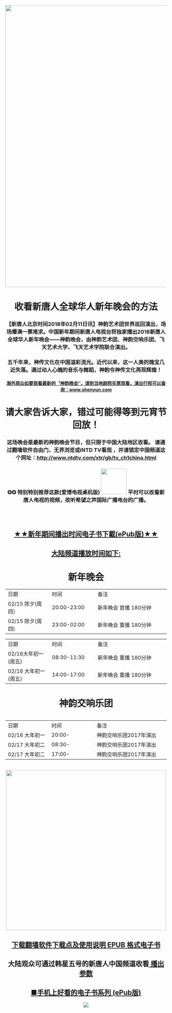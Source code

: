 
 
 
<img src="https://github.com/j168/j688/blob/master/menu/show(2018).jpg" width="880">
  
 <div align="center"><h1>收看新唐人全球华人新年晚会的方法</h1>
	
	
<h3>【新唐人北京时间2018年02月11日讯】神韵艺术团世界巡回演出，场场爆满一票难求。中国新年期间新唐人电视台将独家播出2018新唐人全球华人新年晚会——神韵晚会，由神韵艺术团、神韵交响乐团、飞天艺术大学、飞天艺术学院联合演出。
</h3><p></p>

<h3>五千年来，神传文化在中国溢彩流光。近代以来，这一人类的瑰宝几近失落。通过动人心魄的音乐与舞蹈，神韵令神传文化再现辉煌！</h3>

<h4><a href="http://zh-tw.shenyun.com/">海外观众如要观看最新的〝神韵晚会″，请到当地剧院买票观看，演出行程可以查询：www.shenyun.com</a></h4>

<div align="center"><h1>请大家告诉大家，错过可能得等到元宵节回放！</h1></div>

<h3>这场晚会是最新的神韵晚会节目，但只限于中国大陆地区收看。 请通过翻墙软件自由门、无界浏览或iNTD TV看观 ，并请锁定中国频道这个网址：<a href="http://www.ntdtv.com/xtr/gb/tv_ch1china.html">http://www.ntdtv.com/xtr/gb/tv_ch1china.html</a><h3>

<h3>✪✪ 特别特别推荐这款(爱博电视桌机版)
 <a href="https://github.com/j168/j688/blob/master/fq/Green_iPPOTV.exe?raw=true"><img src="https://github.com/j168/j688/blob/master/menu/ip.jpg" width="80"></a> 平时可以收看新唐人电视的视频，收听希望之声国际广播电台的广播。</h3>
  <br><br/>
  
  <h2 a align="center"><a href="https://github.com/j168/j688/blob/master/epub/gala2018.epub?raw=true"> ★★新年期间播出时间电子书下載(ePub版)★★</h2>
  

 <div align="center"><h2><a href="http://www.ntdtv.com/xtr/gb/tv_ch1china.html">大陆频道播放时间如下:</a></h2></div>
 
 <div align="center"><h1> 新年晚会 </h1></div><p></p>
  
<table border="0" cellspacing="10" cellpadding="3">
	<tr>
		<td width=220;>日期</td>
		<td width=220;>时间</td>
		<td width=440;>备注</td>
	</tr>
	<tr>
		<td>02/15 除夕(周四）</td>
	        <td> 20:00-23:00 </td>
		<td>新年晚会 首播 180分钟</td>
	</tr>
	<tr>
		<td> 02/15 除夕(周四) </td>
		<td>  23:00-02:00 </td>
		<td>新年晚会 重播 180分钟</td> 
	</tr></table><table>
     <tr>
		<td width=220;>日期</td>
		<td width=220;>时间</td>
		<td width=440;>备注</td>
	</tr>
	<tr>
		<td> 02/16大年初一(周五)</td>
		<td>  08:30-11:30 </td>
		<td>新年晚会 重播 180分钟</td>
	</tr>
	<tr>
		<td> 02/16 大年初一(周五) </td>
		<td>  14:00-17:00 </td>
		<td>新年晚会 重播 180分钟</td>
	</tr>
	</table>
	<p></P>
	
<div align="center"><h1>神韵交响乐团</h1></div><p></p>
<table width = 90%>
	<table border="0" cellspacing="10" cellpadding="3">
	<tr>
	<td width=220;>日期</td>
	<td width=220;>时间</td>
	<td width=440;>备注</td>
</tr>
<tr>
	<td> 02/16 大年初一</td>
	<td>20:00-</td>
	<td>神韵交响乐团2017年演出</td>
</tr>
<tr>
	<td>02/17 大年初二</td>
	<td>08:30-</td>
	<td>神韵交响乐团2017年演出</td>
</tr>
<tr>
	<td>02/17 大年初二</td>
	<td>17:00-</td>
	<td>神韵交响乐团2017年演出</td>
	</tr>
	
</table> <p></P>

<br/>

<div align="center"><a href="https://github.com/j168/j688/blob/master/sof.md"><img src="https://github.com/j168/j688/blob/master/menu/fang.jpg" width="500" hight="25"></div>


[<div align="center"><h2>下载翻墙软件下载点及使用说明 EPUB 格式电子书</h2></div>](https://github.com/j168/j688/blob/master/ebook/epub/fangqian%20(2).epub?raw=true)

<h2>大陆观众可通过韩星五号的新唐人中国频道收看<a href="https://github.com/j168/j688/blob/master/Yun-1.md">  播出参数</a></h2>

<h2 a align="center"><a href="https://github.com/j168/j688/blob/master/Epub.md">■手机上好看的电子书系列 (ePub版)</h2>

<p></P>
<a href="https://github.com/j168/j688/blob/master/epub/gala2018.epub?raw=true"><img src="https://github.com/j168/j688/blob/master/menu/show3.jpg">


